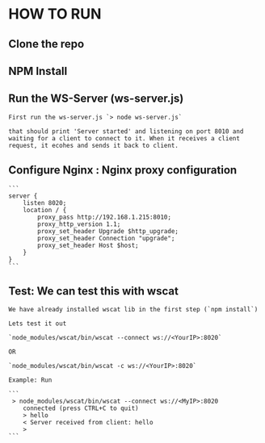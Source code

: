 # HOW TO RUN

## Clone the repo

## NPM Install

## Run the WS-Server (ws-server.js)

    First run the ws-server.js `> node ws-server.js`

    that should print 'Server started' and listening on port 8010 and waiting for a client to connect to it. When it receives a client request, it ecohes and sends it back to client.

## Configure Nginx : Nginx proxy configuration

    ```
    server {
        listen 8020;
        location / {
            proxy_pass http://192.168.1.215:8010;
            proxy_http_version 1.1;
            proxy_set_header Upgrade $http_upgrade;
            proxy_set_header Connection "upgrade";
            proxy_set_header Host $host;
        }
    }
    ```

## Test: We can test this with wscat 

    We have already installed wscat lib in the first step (`npm install`)

    Lets test it out

    `node_modules/wscat/bin/wscat --connect ws://<YourIP>:8020`

    OR

    `node_modules/wscat/bin/wscat -c ws://<YourIP>:8020`

    Example: Run

    ```
     > node_modules/wscat/bin/wscat --connect ws://<MyIP>:8020
        connected (press CTRL+C to quit)
        > hello
        < Server received from client: hello
        > 
    ```


